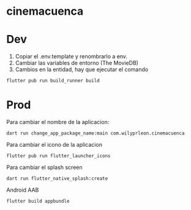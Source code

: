 # cinemacuenca

# Dev

1. Copiar el .env.template y renombrarlo a env.
2. Cambiar las variables de entorno (The MovieDB)
3. Cambios en la entidad, hay que ejecutar el comando
```
flutter pub run build_runner build
```

# Prod
Para cambiar el nombre de la aplicacion:
```
dart run change_app_package_name:main com.wilyprleon.cinemacuenca
```

Para cambiar el icono de la aplicacion
```
flutter pub run flutter_launcher_icons
```

Para cambiar el splash screen
```
dart run flutter_native_splash:create
```

Android AAB
```
flutter build appbundle
```